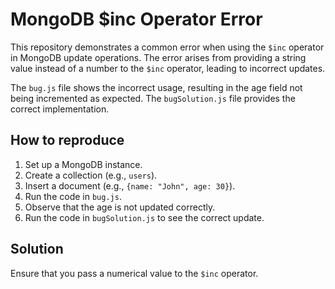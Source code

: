 # MongoDB $inc Operator Error
This repository demonstrates a common error when using the `$inc` operator in MongoDB update operations.  The error arises from providing a string value instead of a number to the `$inc` operator, leading to incorrect updates.

The `bug.js` file shows the incorrect usage, resulting in the age field not being incremented as expected. The `bugSolution.js` file provides the correct implementation.

## How to reproduce

1.  Set up a MongoDB instance.
2.  Create a collection (e.g., `users`).
3.  Insert a document (e.g., `{name: "John", age: 30}`).
4.  Run the code in `bug.js`. 
5.  Observe that the age is not updated correctly.
6.  Run the code in `bugSolution.js` to see the correct update.

## Solution
Ensure that you pass a numerical value to the `$inc` operator.
